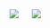 <a href="https://www.instagram.com/csesc_41st/" target="_blank"> 
<img  src="http://img.shields.io/badge/-csesc_41st-pink?style=social&logo=Instagram&link=https://instagram.com/csesc_41st/"
        style="height : auto; margin-left : 10px; margin-right : 10px;"/></a>
<a href=""> 
 <img src="http://img.shields.io/badge/-inha"_"cse@naver.com-white?style=social&logo=Naver&link="
        style="height : auto; margin-left : 10px; margin-right: 10px;"/></a>
        

